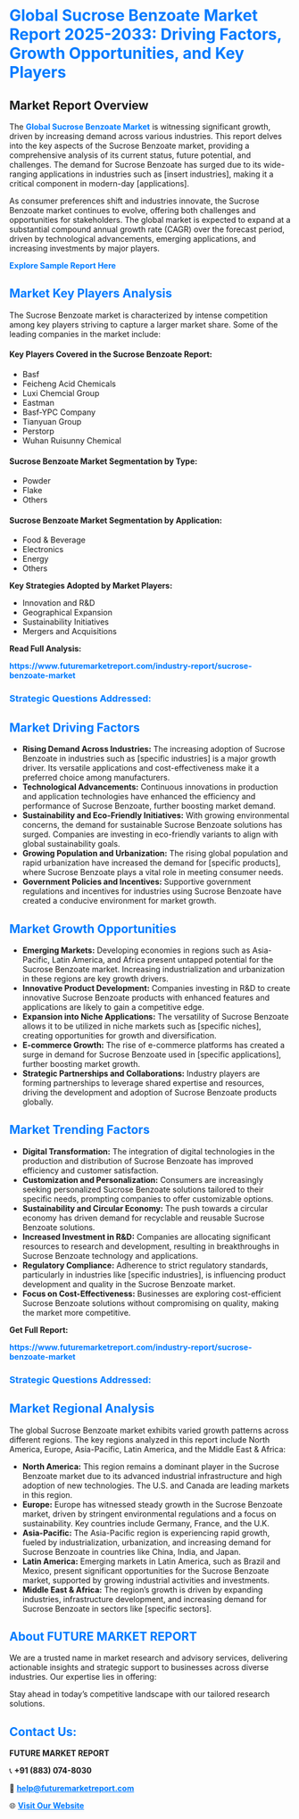 <h1 style="color: #007BFF;">Global Sucrose Benzoate Market Report 2025-2033: Driving Factors, Growth Opportunities, and Key Players</h1>

<section id="overview">
<h2>Market Report Overview</h2>
<p>The <a href="https://www.futuremarketreport.com/industry-report/sucrose-benzoate-market" style="color: #007BFF; text-decoration: none;"><strong>Global Sucrose Benzoate Market</strong></a> is witnessing significant growth, driven by increasing demand across various industries. This report delves into the key aspects of the Sucrose Benzoate market, providing a comprehensive analysis of its current status, future potential, and challenges. The demand for Sucrose Benzoate has surged due to its wide-ranging applications in industries such as [insert industries], making it a critical component in modern-day [applications].</p>
<p>As consumer preferences shift and industries innovate, the Sucrose Benzoate market continues to evolve, offering both challenges and opportunities for stakeholders. The global market is expected to expand at a substantial compound annual growth rate (CAGR) over the forecast period, driven by technological advancements, emerging applications, and increasing investments by major players.</p>
</section>

<section id="overview">
<p><a href="https://www.futuremarketreport.com/request-sample/reportId=53495" style="color: #007BFF; text-decoration: none;"><strong>Explore Sample Report Here</strong></a></p>
</section>

<section id="key-players">
<h2 style="color: #007BFF;">Market Key Players Analysis</h2>
<p>The Sucrose Benzoate market is characterized by intense competition among key players striving to capture a larger market share. Some of the leading companies in the market include:</p>
<h4>Key Players Covered in the Sucrose Benzoate Report:</h4>
<ul><li>Basf</li><li>Feicheng Acid Chemicals</li><li>Luxi Chemcial Group</li><li>Eastman</li><li>Basf-YPC Company</li><li>Tianyuan Group</li><li>Perstorp</li><li>Wuhan Ruisunny Chemical</li></ul>
<h4>Sucrose Benzoate Market Segmentation by Type:</h4>
<ul><li>Powder</li><li>Flake</li><li>Others</li></ul>

<h4>Sucrose Benzoate Market Segmentation by Application:</h4>
<ul><li>Food &amp; Beverage</li><li>Electronics</li><li>Energy</li><li>Others</li></ul>
<p><strong>Key Strategies Adopted by Market Players:</strong></p>
<ul>
<li>Innovation and R&D</li>
<li>Geographical Expansion</li>
<li>Sustainability Initiatives</li>
<li>Mergers and Acquisitions</li>
</ul>
</section>

<section>
<p><strong>Read Full Analysis: </strong></p><a href="https://www.futuremarketreport.com/industry-report/sucrose-benzoate-market" style="color: #007BFF; text-decoration: none;"><strong>https://www.futuremarketreport.com/industry-report/sucrose-benzoate-market</strong></a>
<h3 style="color: #007BFF;">Strategic Questions Addressed:</h3>
</section>

<section id="driving-factors">
<h2 style="color: #007BFF;">Market Driving Factors</h2>
<ul>
<li><strong>Rising Demand Across Industries:</strong> The increasing adoption of Sucrose Benzoate in industries such as [specific industries] is a major growth driver. Its versatile applications and cost-effectiveness make it a preferred choice among manufacturers.</li>
<li><strong>Technological Advancements:</strong> Continuous innovations in production and application technologies have enhanced the efficiency and performance of Sucrose Benzoate, further boosting market demand.</li>
<li><strong>Sustainability and Eco-Friendly Initiatives:</strong> With growing environmental concerns, the demand for sustainable Sucrose Benzoate solutions has surged. Companies are investing in eco-friendly variants to align with global sustainability goals.</li>
<li><strong>Growing Population and Urbanization:</strong> The rising global population and rapid urbanization have increased the demand for [specific products], where Sucrose Benzoate plays a vital role in meeting consumer needs.</li>
<li><strong>Government Policies and Incentives:</strong> Supportive government regulations and incentives for industries using Sucrose Benzoate have created a conducive environment for market growth.</li>
</ul>
</section>

<section id="growth-opportunities">
<h2 style="color: #007BFF;">Market Growth Opportunities</h2>
<ul>
<li><strong>Emerging Markets:</strong> Developing economies in regions such as Asia-Pacific, Latin America, and Africa present untapped potential for the Sucrose Benzoate market. Increasing industrialization and urbanization in these regions are key growth drivers.</li>
<li><strong>Innovative Product Development:</strong> Companies investing in R&D to create innovative Sucrose Benzoate products with enhanced features and applications are likely to gain a competitive edge.</li>
<li><strong>Expansion into Niche Applications:</strong> The versatility of Sucrose Benzoate allows it to be utilized in niche markets such as [specific niches], creating opportunities for growth and diversification.</li>
<li><strong>E-commerce Growth:</strong> The rise of e-commerce platforms has created a surge in demand for Sucrose Benzoate used in [specific applications], further boosting market growth.</li>
<li><strong>Strategic Partnerships and Collaborations:</strong> Industry players are forming partnerships to leverage shared expertise and resources, driving the development and adoption of Sucrose Benzoate products globally.</li>
</ul>
</section>

<section id="trending-factors">
<h2 style="color: #007BFF;">Market Trending Factors</h2>
<ul>
<li><strong>Digital Transformation:</strong> The integration of digital technologies in the production and distribution of Sucrose Benzoate has improved efficiency and customer satisfaction.</li>
<li><strong>Customization and Personalization:</strong> Consumers are increasingly seeking personalized Sucrose Benzoate solutions tailored to their specific needs, prompting companies to offer customizable options.</li>
<li><strong>Sustainability and Circular Economy:</strong> The push towards a circular economy has driven demand for recyclable and reusable Sucrose Benzoate solutions.</li>
<li><strong>Increased Investment in R&D:</strong> Companies are allocating significant resources to research and development, resulting in breakthroughs in Sucrose Benzoate technology and applications.</li>
<li><strong>Regulatory Compliance:</strong> Adherence to strict regulatory standards, particularly in industries like [specific industries], is influencing product development and quality in the Sucrose Benzoate market.</li>
<li><strong>Focus on Cost-Effectiveness:</strong> Businesses are exploring cost-efficient Sucrose Benzoate solutions without compromising on quality, making the market more competitive.</li>
</ul>
</section>

<section>
<p><strong>Get Full Report: </strong></p><a href="https://www.futuremarketreport.com/industry-report/sucrose-benzoate-market" style="color: #007BFF; text-decoration: none;"><strong>https://www.futuremarketreport.com/industry-report/sucrose-benzoate-market</strong></a>
<h3 style="color: #007BFF;">Strategic Questions Addressed:</h3>
</section>


<section id="regional-analysis">
<h2 style="color: #007BFF;">Market Regional Analysis</h2>
<p>The global Sucrose Benzoate market exhibits varied growth patterns across different regions. The key regions analyzed in this report include North America, Europe, Asia-Pacific, Latin America, and the Middle East & Africa:</p>
<ul>
<li><strong>North America:</strong> This region remains a dominant player in the Sucrose Benzoate market due to its advanced industrial infrastructure and high adoption of new technologies. The U.S. and Canada are leading markets in this region.</li>
<li><strong>Europe:</strong> Europe has witnessed steady growth in the Sucrose Benzoate market, driven by stringent environmental regulations and a focus on sustainability. Key countries include Germany, France, and the U.K.</li>
<li><strong>Asia-Pacific:</strong> The Asia-Pacific region is experiencing rapid growth, fueled by industrialization, urbanization, and increasing demand for Sucrose Benzoate in countries like China, India, and Japan.</li>
<li><strong>Latin America:</strong> Emerging markets in Latin America, such as Brazil and Mexico, present significant opportunities for the Sucrose Benzoate market, supported by growing industrial activities and investments.</li>
<li><strong>Middle East & Africa:</strong> The region’s growth is driven by expanding industries, infrastructure development, and increasing demand for Sucrose Benzoate in sectors like [specific sectors].</li>
</ul>
</section>

<footer>
<h2 style="color: #007BFF;">About FUTURE MARKET REPORT</h2>
<p>We are a trusted name in market research and advisory services, delivering actionable insights and strategic support to businesses across diverse industries. Our expertise lies in offering:</p>

<p>Stay ahead in today’s competitive landscape with our tailored research solutions.</p>

<h2 style="color: #007BFF;">Contact Us:</h2>
<p><strong>FUTURE MARKET REPORT</strong></p>
<p>📞 <strong>+91 (883) 074-8030</strong></p>
<p>📧 <strong><a href="mailto:help@futuremarketreport.com" style="color: #007BFF;">help@futuremarketreport.com</a></strong></p>
<p>🌐 <strong><a href="https://www.futuremarketreport.com/" style="color: #007BFF;">Visit Our Website</a></strong></p>
</footer>